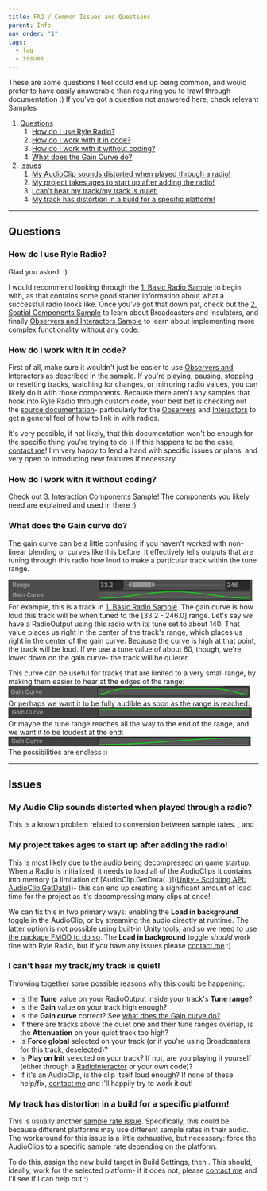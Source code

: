 ```yaml
---
title: FAQ / Common Issues and Questions
parent: Info
nav_order: "1"
tags:
  - faq
  - issues
---
```


These are some questions I feel could end up being common, and would prefer to have easily answerable than requiring you to trawl through documentation :)
If you've got a question not answered here, check relevant Samples

1. [Questions](#questions)
	1. [How do I use Ryle Radio?](#how%20do%20I%20use%20ryle%20radio)
	2. [How do I work with it in code?](#how%20do%20I%20work%20with%20it%20in%20code)
	3. [How do I work with it without coding?](#how%20do%20I%20work%20with%20it%20coding)
	4. [What does the Gain Curve do?](#what%20does%20the%20gain%20curve%20do)
2. [Issues](#issues)
	1. [My AudioClip sounds distorted when played through a radio!](#my%20Audio%20Clip%20sounds%20distorted%20when%20played%20through%20a%20radio)
	2. [My project takes ages to start up after adding the radio!](#My%20project%20takes%20ages%20to%20start%20up%20after%20adding%20the%20radio)
	3. [I can't hear my track/my track is quiet!](#I%20can't%20hear%20my%20track/my%20track%20is%20quiet!)
	4. [My track has distortion in a build for a specific platform!](#My%20track%20has%20distortion%20in%20a%20build%20for%20a%20specific%20platform)

---
## Questions
### How do I use Ryle Radio?
Glad you asked! :)

I would recommend looking through the [1. Basic Radio Sample](../../Guides/1.%20Basic%20Radio%20Sample.md) to begin with, as that contains some good starter information about what a successful radio looks like. Once you've got that down pat, check out the [2. Spatial Components Sample](../../Guides/2.%20Spatial%20Components%20Sample.md) to learn about Broadcasters and Insulators, and finally [Observers and Interactors Sample](Observers%20and%20Interactors%20Sample) to learn about implementing more complex functionality without any code.

### How do I work with it in code?
First of all, make sure it wouldn't just be easier to use [Observers and Interactors as described in the sample](../../Guides/3.%20Interaction%20Components%20Sample.md). If you're playing, pausing, stopping or resetting tracks, watching for changes, or mirroring radio values, you can likely do it with those components. Because there aren't any samples that hook into Ryle Radio through custom code, your best bet is checking out the [source documentation](https://ryle-e.github.io/ryle-radio-scripting-docs/index.html)- particularly for the [Observers](https://ryle-e.github.io/ryle-radio-scripting-docs/d1/d58/class_ryle_radio_1_1_components_1_1_radio_observer.html) and [Interactors](https://ryle-e.github.io/ryle-radio-scripting-docs/d3/d85/class_ryle_radio_1_1_components_1_1_radio_interactor.html) to get a general feel of how to link in with radios.

It's very possible, if not likely, that this documentation won't be enough for the specific thing you're trying to do :( If this happens to be the case, [contact me](../Contact.md)! I'm very happy to lend a hand with specific issues or plans, and very open to introducing new features if necessary. 

### How do I work with it without coding?
Check out [3. Interaction Components Sample](../../Guides/3.%20Interaction%20Components%20Sample.md)! The components you likely need are explained and used in there :)

### What does the **Gain curve** do?
The gain curve can be a little confusing if you haven't worked with non-linear blending or curves like this before. It effectively tells outputs that are tuning through this radio how loud to make a particular track within the tune range.

![Pasted image 20251007150555](../../Images/Info/Pasted%20image%2020251007150555.png)
For example, this is a track in [1. Basic Radio Sample](../../Guides/1.%20Basic%20Radio%20Sample.md). The gain curve is how loud this track will be when tuned to the \[33.2 - 246.0] range.
Let's say we have a RadioOutput using this radio with its tune set to about 140. That value places us right in the center of the track's range, which places us right in the center of the gain curve. Because the curve is high at that point, the track will be loud. If we use a tune value of about 60, though, we're lower down on the gain curve- the track will be quieter.

This curve can be useful for tracks that are limited to a very small range, by making them easier to hear at the edges of the range:![Pasted image 20251007151057](../../Images/Info/Pasted%20image%2020251007151057.png)
Or perhaps we want it to be fully audible as soon as the range is reached:![Pasted image 20251007151140](../../Images/Info/Pasted%20image%2020251007151140.png)
Or maybe the tune range reaches all the way to the end of the range, and we want it to be loudest at the end:
![Pasted image 20251007151227](../../Images/Info/Pasted%20image%2020251007151227.png)
The possibilities are endless :)

---
## Issues
### My Audio Clip sounds distorted when played through a radio?
This is a known problem related to conversion between sample rates.  [](Sample%20Rates-%20an%20important%20note.md#How%20do%20we%20fix%20it?|Here's%20some%20solutions%20I've%20put%20together%20for%20this%20specific%20issue), and [](../Plans,%20Todo.md#Known%20issues|the%20issue%20itself%20is%20logged%20here).

### My project takes ages to start up after adding the radio!
This is most likely due to the audio being decompressed on game startup. When a Radio is initialized, it needs to load all of the AudioClips it contains into memory (a limitation of [AudioClip.GetData(..)]([Unity - Scripting API: AudioClip.GetData](https://docs.unity3d.com/6000.2/Documentation/ScriptReference/AudioClip.GetData.html)))- this can end up creating a significant amount of load time for the project as it's decompressing many clips at once!

We can fix this in two primary ways: enabling the **Load in background** toggle in the AudioClip, or by streaming the audio directly at runtime. The latter option is not possible using built-in Unity tools, and so we [need to use the package FMOD to do so](FMOD%20and%20Ryle%20Radio.md). The **Load in background** toggle *should* work fine with Ryle Radio, but if you have any issues please [contact me](../Contact.md) :)

### I can't hear my track/my track is quiet!
Throwing together some possible reasons why this could be happening:
- Is the **Tune** value on your RadioOutput inside your track's **Tune range**?
- Is the **Gain** value on your track high enough?
- Is the **Gain curve** correct? See [what does the Gain curve do?](#What%20does%20the%20**Gain%20curve**%20do?)
- If there are tracks above the quiet one and their tune ranges overlap, is the **Attenuation** on your quiet track too high?
- Is **Force global** selected on your track (or if you're using Broadcasters for this track, deselected)?
- Is **Play on Init** selected on your track? If not, are you playing it yourself (either through a [RadioInteractor](RadioInteractor) or your own code)?
- If it's an AudioClip, is the clip itself loud enough?
If none of these help/fix, [contact me](../Contact.md) and I'll happily try to work it out!

### My track has distortion in a build for a specific platform!
This is usually another [sample rate issue](Sample%20Rates-%20an%20important%20note.md). Specifically, this could be because different platforms may use different sample rates in their audio. The workaround for this issue is a little exhaustive, but necessary: force the AudioClips to a specific sample rate depending on the platform.

To do this, assign the new build target in Build Settings, then [](Sample%20Rates-%20an%20important%20note.md#Forcing%20sample%20rates%20on%20clips|force%20the%20sample%20rates%20as%20usual). This should, ideally, work for the selected platform- if it does not, please [contact me](../Contact.md) and I'll see if I can help out :)